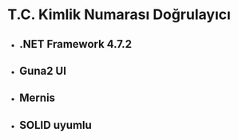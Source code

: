# T.C. Kimlik Numarası Doğrulayıcı
- ## .NET Framework 4.7.2
- ## Guna2 UI
- ## Mernis
- ## SOLID uyumlu
